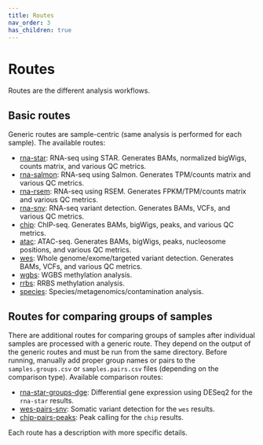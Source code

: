 ```yaml
---
title: Routes
nav_order: 3
has_children: true
---
```


# Routes

Routes are the different analysis workflows.

## Basic routes

Generic routes are sample-centric (same analysis is performed for each sample).
The available routes:

* [rna-star](rna-star): RNA-seq using STAR. Generates BAMs, normalized bigWigs, counts matrix, and various QC metrics.
* [rna-salmon](rna-salmon): RNA-seq using Salmon. Generates TPM/counts matrix and various QC metrics.
* [rna-rsem](rna-rsem): RNA-seq using RSEM. Generates FPKM/TPM/counts matrix and various QC metrics.
* [rna-snv](rna-snv): RNA-seq variant detection. Generates BAMs, VCFs, and various QC metrics.
* [chip](chip): ChIP-seq. Generates BAMs, bigWigs, peaks, and various QC metrics.
* [atac](atac): ATAC-seq. Generates BAMs, bigWigs, peaks, nucleosome positions, and various QC metrics.
* [wes](wes): Whole genome/exome/targeted variant detection. Generates BAMs, VCFs, and various QC metrics.
* [wgbs](rrbs): WGBS methylation analysis.
* [rrbs](rrbs): RRBS methylation analysis.
* [species](species): Species/metagenomics/contamination analysis.

## Routes for comparing groups of samples

There are additional routes for comparing groups of samples after individual samples are processed with a generic route.
They depend on the output of the generic routes and must be run from the same directory.
Before running, manually add proper group names or pairs to the `samples.groups.csv` or `samples.pairs.csv` files (depending on the comparison type).
Available comparison routes:

* [rna-star-groups-dge](rna-star-groups-dge): Differential gene expression using DESeq2 for the `rna-star` results.
* [wes-pairs-snv](wes-pairs-snv): Somatic variant detection for the `wes` results.
* [chip-pairs-peaks](chip-pairs-peaks): Peak calling for the `chip` results.

Each route has a description with more specific details.
